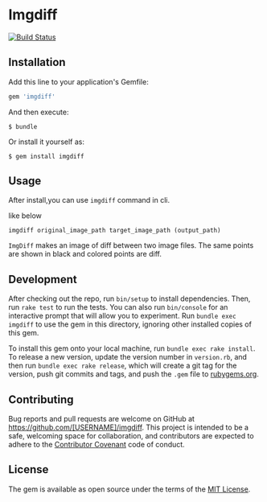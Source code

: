 # Imgdiff
[![Build Status](https://travis-ci.org/bonbon0605/imgdiff.svg?branch=master)](https://travis-ci.org/bonbon0605/imgdiff)

## Installation

Add this line to your application's Gemfile:

```ruby
gem 'imgdiff'
```

And then execute:

    $ bundle

Or install it yourself as:

    $ gem install imgdiff

## Usage

After install,you can use ``imgdiff`` command in cli.

like below
```
imgdiff original_image_path target_image_path (output_path)
```

``ImgDiff`` makes an image of diff between two image files.
The same points are shown in black and colored points are diff.

## Development

After checking out the repo, run `bin/setup` to install dependencies. Then, run `rake test` to run the tests. You can also run `bin/console` for an interactive prompt that will allow you to experiment. Run `bundle exec imgdiff` to use the gem in this directory, ignoring other installed copies of this gem.

To install this gem onto your local machine, run `bundle exec rake install`. To release a new version, update the version number in `version.rb`, and then run `bundle exec rake release`, which will create a git tag for the version, push git commits and tags, and push the `.gem` file to [rubygems.org](https://rubygems.org).

## Contributing

Bug reports and pull requests are welcome on GitHub at https://github.com/[USERNAME]/imgdiff. This project is intended to be a safe, welcoming space for collaboration, and contributors are expected to adhere to the [Contributor Covenant](http://contributor-covenant.org) code of conduct.


## License

The gem is available as open source under the terms of the [MIT License](http://opensource.org/licenses/MIT).

